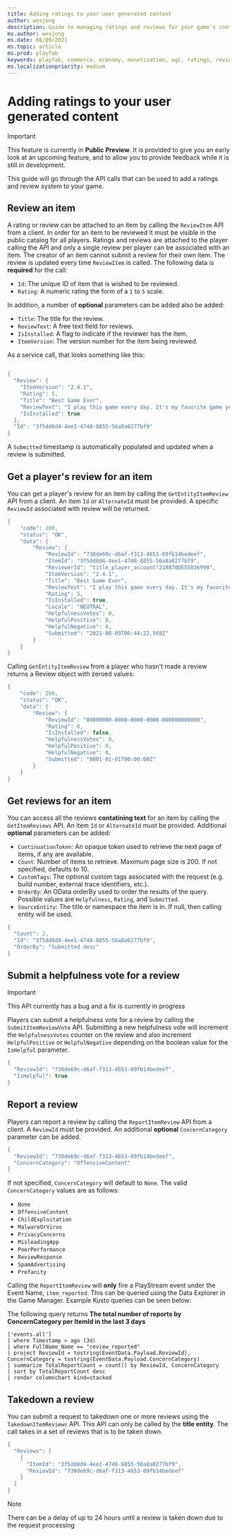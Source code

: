 ```yaml
---
title: Adding ratings to your user generated content
author: wesjong
description: Guide to managing ratings and reviews for your game's content.
ms.author: wesjong
ms.date: 08/09/2021
ms.topic: article
ms.prod: playfab
keywords: playfab, commerce, economy, monetization, ugc, ratings, reviews
ms.localizationpriority: medium
---
```


# Adding ratings to your user generated content

> [!IMPORTANT]
> This feature is currently in **Public Preview**. It is provided to give you an early look at an upcoming feature, and to allow you to provide feedback while it is still in development.

This guide will go through the API calls that can be used to add a ratings and review system to your game.

## Review an item

A rating or review can be attached to an item by calling the `ReviewItem` API from a client. In order for an item to be reviewed it must be visible in the public catalog for all players. Ratings and reviews are attached to the player calling the API and only a single review per player can be associated with an item. The creator of an item cannot submit a review for their own item. The review is updated every time `ReviewItem` is called. The following data is **required** for the call:

- `Id`: The unique ID of item that is wished to be reviewed.
- `Rating`: A numeric rating the form of a `1` to `5` scale.

In addition, a number of **optional** parameters can be added also be added:

- `Title`: The title for the review.
- `ReviewText`: A free text field for reviews.
- `IsInstalled`: A flag to indicate if the reviewer has the item.
- `ItemVersion`: The version number for the item being reviewed.

As a service call, that looks something like this:

```csharp

{
  "Review": {
    "ItemVersion": "2.4.1",
    "Rating": 5,
    "Title": "Best Game Ever",
    "ReviewText": "I play this game every day. It's my favorite game yet.",
    "IsInstalled": true
  },
  "Id": "3f5dd8d4-4ee1-4748-8855-56a8a0277bf9"
}
```

A `Submitted` timestamp is automatically populated and updated when a review is submitted.

## Get a player's review for an item

You can get a player's review for an item by calling the `GetEntityItemReview` API from a client. An item `Id` or `AlternateId` must be provided. A specific `ReviewId` associated with review will be returned.

```csharp
{
    "code": 200,
    "status": "OK",
    "data": {
        "Review": {
            "ReviewId": "730de69c-d6af-f313-4653-09fb14bedeef",
            "ItemId": "3f5dd8d4-4ee1-4748-8855-56a8a0277bf9",
            "ReviewerId": "title_player_account!218870DE55036998",
            "ItemVersion": "2.4.1",
            "Title": "Best Game Ever",
            "ReviewText": "I play this game every day. It's my favorite game yet.",
            "Rating": 5,
            "IsInstalled": true,
            "Locale": "NEUTRAL",
            "HelpfulnessVotes": 0,
            "HelpfulPositive": 0,
            "HelpfulNegative": 0,
            "Submitted": "2021-08-09T06:44:22.569Z"
        }
    }
}
```

Calling `GetEntityItemReview` from a player who hasn't made a review returns a Review object with zeroed values:

```csharp
{
    "code": 200,
    "status": "OK",
    "data": {
        "Review": {
            "ReviewId": "00000000-0000-0000-0000-000000000000",
            "Rating": 0,
            "IsInstalled": false,
            "HelpfulnessVotes": 0,
            "HelpfulPositive": 0,
            "HelpfulNegative": 0,
            "Submitted": "0001-01-01T00:00:00Z"
        }
    }
}
```

## Get reviews for an item

You can access all the reviews **contatining text** for an item by calling the `GetItemReviews` API. An item `Id` or `AlternateId` must be provided. Additional **optional** parameters can be added:

- `ContinuationToken`: An opaque token used to retrieve the next page of items, if any are available.
- `Count`: Number of items to retrieve. Maximum page size is 200\. If not specified, defaults to 10.
- `CustomTags`: The optional custom tags associated with the request (e.g. build number, external trace identifiers, etc.).
- `OrderBy`: An OData orderBy used to order the results of the query. Possible values are `Helpfulness`, `Rating`, and `Submitted`.
- `SourceEntity`: The title or namespace the item is in. If null, then calling entity will be used.

```csharp
{
  "Count": 2,
  "Id": "3f5dd8d4-4ee1-4748-8855-56a8a0277bf9",
  "OrderBy": "Submitted desc"
}
```

## Submit a helpfulness vote for a review

> [!IMPORTANT]
> This API currently has a bug and a fix is currently in progress

Players can submit a helpfulness vote for a review by calling the `SubmitItemReviewVote` API. Submitting a new helpfulness vote will increment the `HelpfulnessVotes` counter on the review and also increment `HelpfulPositive` or `HelpfulNegative` depending on the boolean value for the `IsHelpful` parameter.

```csharp
{
  "ReviewId": "730de69c-d6af-f313-4653-09fb14bedeef",
  "IsHelpful": true
}
```

## Report a review

Players can report a review by calling the `ReportItemReview` API from a client. A `ReviewId` must be provided. An additional **optional** `ConcernCategory` parameter can be added.

```csharp
{
  "ReviewId": "730de69c-d6af-f313-4653-09fb14bedeef",
  "ConcernCategory": "OffensiveContent"
}
```

If not specified, `ConcernCategory` will default to `None`. The valid `ConcernCategory` values are as follows:

- `None`
- `OffensiveContent`
- `ChildExploitation`
- `MalwareOrVirus`
- `PrivacyConcerns`
- `MisleadingApp`
- `PoorPerformance`
- `ReviewResponse`
- `SpamAdvertising`
- `Profanity`

Calling the `ReportItemReview` will **only** fire a PlayStream event under the Event Name, `item_reported`. This can be queried using the Data Explorer in the Game Manager. Example Kusto queries can be seen below:

The following query returns **The total number of reports by ConcernCategory per ItemId in the last 3 days**

```kusto
['events.all']
| where Timestamp > ago (3d)
| where FullName_Name == "review_reported"
| project ReviewId = tostring(EventData.Payload.ReviewId), ConcernCategory = tostring(EventData.Payload.ConcernCategory)
| summarize TotalReportCount = count() by ReviewId, ConcernCategory
| sort by TotalReportCount desc
| render columnchart kind=stacked
```

## Takedown a review

You can submit a request to takedown one or more reviews using the `TakedownItemReviews` API. This API can only be called by the **title entity**. The call takes in a set of reviews that is to be taken down.

```csharp
{
  "Reviews": [
    {
      "ItemId": "3f5dd8d4-4ee1-4748-8855-56a8a0277bf9",
      "ReviewId": "730de69c-d6af-f313-4653-09fb14bedeef"
    }
  ]
}
```

> [!NOTE]
>There can be a delay of up to 24 hours until a review is taken down due to the request processing

